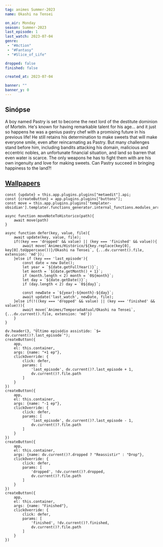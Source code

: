 ```yaml
---
tag: animes Summer-2023
name: Okashi na Tensei

on_air: Monday
season: Summer-2023
last_episode: 1
last_watch: 2023-07-04
genre: 
 - "#Action"
 - "#Fantasy"
 - "#Slice_of_Life"

dropped: false
finished: false

created_at: 2023-07-04

banner: ""
banner_y: 0
---
```

## Sinópse
A boy named Pastry is set to become the next lord of the destitute dominion of Morteln. He's known for having remarkable talent for his age... and it just so happens he was a genius pastry chef with a promising future in his previous life! He still retains his determination to make sweets that will make everyone smile, even after reincarnating as Pastry. But many challenges stand before him, including bandits attacking his domain, malicious and eccentric nobles, an unfortunate financial situation, and land so barren that even water is scarce. The only weapons he has to fight them with are his own ingenuity and love for making sweets. Can Pastry succeed in bringing happiness to the land?!

## [Wallpapers](https://wall.alphacoders.com/search.php?search=Okashi+na+Tensei&lang=Portuguese)

```dataviewjs
const {update} = this.app.plugins.plugins["metaedit"].api;
const {createButton} = app.plugins.plugins["buttons"];
const move = this.app.plugins.plugins['templater-obsidian'].templater.functions_generator.internal_functions.modules_array[1].static_functions.get('move');

async function moveNoteToHistorico(path){
	await move(path)
}

async function defer(key, value, file){
	await update(key, value, file);
	if((key === 'dropped' && value) || (key === 'finished' && value)){
		await move(`Animes/Histórico/${key.replace(key[0], key[0].toUppercase())}/Okashi na Tensei`, {...dv.current().file, extension: 'md'});
	}else if (key === 'last_episode'){
		const date = new Date();
		let year = `${date.getFullYear()}`;
		let month = `${date.getMonth() + 1}`;
		if (month.length < 2) month = `0${month}`;
		let day = `${date.getDate()}`;
		if (day.length < 2) day = `0${day}`;

		const newDate = `${year}-${month}-${day}`;
		await update('last_watch', newDate, file);
	}else if(!((key === 'dropped' && value) || (key === 'finished' && value))){
		await move(`Animes/TemporadaAtual/Okashi na Tensei`, {...dv.current().file, extension: 'md'})
	}
}

dv.header(3, "Último episódio assistido: `$= dv.current()?.last_episode`");
createButton({
	app,
	el: this.container,
	args: {name: "+1 ep"},
	clickOverride: {
		click: defer,
		params: [
			'last_episode', dv.current()?.last_episode + 1,
			dv.current()?.file.path
		]
	}
})
createButton({
	app,
	el: this.container,
	args: {name: "-1 ep"},
	clickOverride: {
		click: defer,
		params: [
			'last_episode', dv.current()?.last_episode - 1,
			dv.current()?.file.path
		]
	}
})
createButton({
	app,
	el: this.container,
	args: {name: dv.current()?.dropped ? "Reassistir" : "Drop"},
	clickOverride: {
		click: defer,
		params: [
			'dropped', !dv.current()?.dropped,
			dv.current()?.file.path
		]
	}
})
createButton({
	app,
	el: this.container,
	args: {name: "Finished"},
	clickOverride: {
		click: defer,
		params: [
			'finished', !dv.current()?.finished,
			dv.current()?.file.path
		]
	}
})
```
